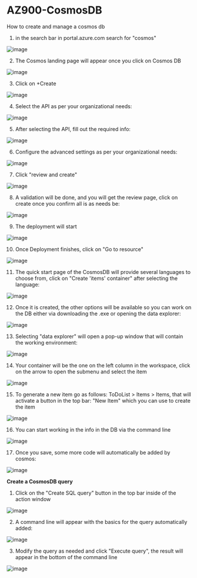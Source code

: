 # AZ900-CosmosDB
How to create and manage a cosmos db

  1) in the search bar in portal.azure.com search for "cosmos"

  ![image](https://user-images.githubusercontent.com/105960409/172482497-af9f6419-32de-435b-b4a4-0d673eb00cf6.png)

  2) The Cosmos landing page will appear once you click on Cosmos DB

  ![image](https://user-images.githubusercontent.com/105960409/172482586-60cce0b6-e25b-4d1e-8927-d53875b8334f.png)

  3) Click on +Create

  ![image](https://user-images.githubusercontent.com/105960409/172482655-001c8e7a-0f1d-4d20-9a61-43c7f7998bb8.png)

  4) Select the API as per your organizational needs: 

  ![image](https://user-images.githubusercontent.com/105960409/172482746-c8488e00-97be-4ddc-a460-c8fe0e59d1bc.png)

  5) After selecting the API, fill out the required info:

  ![image](https://user-images.githubusercontent.com/105960409/172483840-f9725166-8f09-4718-830b-535520b6ac94.png)

  6) Configure the advanced settings as per your organizational needs:

  ![image](https://user-images.githubusercontent.com/105960409/172484025-1a9fbf40-5138-4fac-8533-64a0f48f1537.png)
  
  7) Click "review and create"

  ![image](https://user-images.githubusercontent.com/105960409/172484150-96d9464e-84ed-4664-9743-d1ae02da6468.png)

  8) A validation will be done, and you will get the review page, click on create once you confirm all is as needs be:

  ![image](https://user-images.githubusercontent.com/105960409/172484477-d64e26f9-f176-4f01-a2f4-e2bcd68dfbba.png)

  9) The deployment will start

  ![image](https://user-images.githubusercontent.com/105960409/172484618-1aa848ad-1979-4621-9b73-eeaf0936f3a9.png)

  10) Once Deployment finishes, click on "Go to resource"

  ![image](https://user-images.githubusercontent.com/105960409/172485012-62a0a6fa-51c3-46a1-b4bf-f90a01e2e6a7.png)

  11) The quick start page of the CosmosDB will provide several languages to choose from, click on "Create 'items' container" after selecting the language:

  ![image](https://user-images.githubusercontent.com/105960409/172487344-31d1791d-e65b-4501-9757-8aab405ad48f.png)

  12) Once it is created, the other options will be available so you can work on the DB either via downloading the .exe or opening the data explorer:
  
  ![image](https://user-images.githubusercontent.com/105960409/172487686-315d8985-03aa-40fc-a5e5-031f4df26b38.png)

  13) Selecting "data explorer" will open a pop-up window that will contain the working environment:

  ![image](https://user-images.githubusercontent.com/105960409/172487922-61b8ab7f-9b60-4319-862f-7e664c2dbe96.png)

  14) Your container will be the one on the left column in the workspace, click on the arrow to open the submenu and select the item

  ![image](https://user-images.githubusercontent.com/105960409/172488096-da43c801-efdb-4d2a-a72e-d31dde85625f.png)

  15) To generate a new item go as follows: ToDoList > Items > Items, that will activate a button in the top bar: "New Item" which you can use to create the item

  ![image](https://user-images.githubusercontent.com/105960409/172488288-a8bdc85b-8fdf-4f6d-a2b9-01c4fa609a76.png)

  16) You can start working in the info in the DB via the command line

  ![image](https://user-images.githubusercontent.com/105960409/172488545-0be418a2-7bc3-4b71-b1e2-2ec2a9ef562d.png)

  17) Once you save, some more code will automatically be added by cosmos:

  ![image](https://user-images.githubusercontent.com/105960409/172488643-8c1dbbf7-0a57-4cf9-8805-6787ac7dc435.png)

**Create a CosmosDB query**

  1) Click on the "Create SQL query" button in the top bar inside of the action window

  ![image](https://user-images.githubusercontent.com/105960409/172490289-130f8a5d-f130-41a0-a783-11824788e4d5.png)

  2) A command line will appear with the basics for the query automatically added: 

  ![image](https://user-images.githubusercontent.com/105960409/172490376-72211ac5-913d-4ad2-aca9-d5fbb54c7dec.png)

  3) Modify the query as needed and click "Execute query", the result will appear in the bottom of the command line

  ![image](https://user-images.githubusercontent.com/105960409/172490812-b11e7452-14d3-499a-ad87-febcabca74ae.png)


  
  
